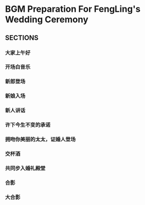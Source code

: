 
# BGM Preparation For FengLing's Wedding Ceremony

## SECTIONS

### 大家上午好


### 开场白音乐


### 新郎登场


### 新娘入场


### 新人讲话


### 许下今生不变的承诺


### 拥吻你美丽的太太，证婚人登场


### 交杯酒


### 共同步入婚礼殿堂


### 合影


### 大合影

